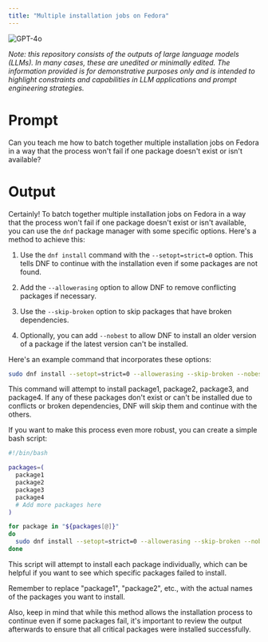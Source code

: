 ```yaml
---
title: "Multiple installation jobs on Fedora"
---
```

![GPT-4o](https://img.shields.io/badge/GPT--4o-3333FF?style=for-the-badge&logo=openai&logoColor=white)



*Note: this repository consists of the outputs of large language models (LLMs). In many cases, these are unedited or minimally edited. The information provided is for demonstrative purposes only and is intended to highlight constraints and capabilities in LLM applications and prompt engineering strategies.*


# Prompt

Can you teach me how to batch together multiple installation jobs on Fedora in a way that the process won't fail if one package doesn't exist or isn't available?

# Output

Certainly! To batch together multiple installation jobs on Fedora in a way that the process won't fail if one package doesn't exist or isn't available, you can use the `dnf` package manager with some specific options. Here's a method to achieve this:

1. Use the `dnf install` command with the `--setopt=strict=0` option. This tells DNF to continue with the installation even if some packages are not found.

2. Add the `--allowerasing` option to allow DNF to remove conflicting packages if necessary.

3. Use the `--skip-broken` option to skip packages that have broken dependencies.

4. Optionally, you can add `--nobest` to allow DNF to install an older version of a package if the latest version can't be installed.

Here's an example command that incorporates these options:

```bash
sudo dnf install --setopt=strict=0 --allowerasing --skip-broken --nobest package1 package2 package3 package4
```

This command will attempt to install package1, package2, package3, and package4. If any of these packages don't exist or can't be installed due to conflicts or broken dependencies, DNF will skip them and continue with the others.

If you want to make this process even more robust, you can create a simple bash script:

```bash
#!/bin/bash

packages=(
  package1
  package2
  package3
  package4
  # Add more packages here
)

for package in "${packages[@]}"
do
  sudo dnf install --setopt=strict=0 --allowerasing --skip-broken --nobest "$package"
done
```

This script will attempt to install each package individually, which can be helpful if you want to see which specific packages failed to install.

Remember to replace "package1", "package2", etc., with the actual names of the packages you want to install.

Also, keep in mind that while this method allows the installation process to continue even if some packages fail, it's important to review the output afterwards to ensure that all critical packages were installed successfully.

 
